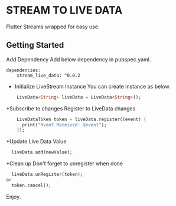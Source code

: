 # STREAM TO LIVE DATA
Flutter Streams wrapped for easy use.

## Getting Started
Add Dependency
Add below dependency in pubspec.yaml.
```
dependencies:
    stream_live_data: ^0.0.2
```

* Initialize LiveStream Instance
You can create instance as below.
```dart
    LiveData<String> liveData = LiveData<String>();
```

*Subscribe to changes
Register to LiveData changes
```dart
    LiveDataToken token = liveData.register((event) {
      print("Rvent Received: $event");
    });
```

*Update Live Data Value
```dart
  liveData.add(newValue);
```

*Clean up
Don't forget to unregister when done
```dart
  liveData.unRegister(token);
or
  token.cancel();
```

Enjoy.